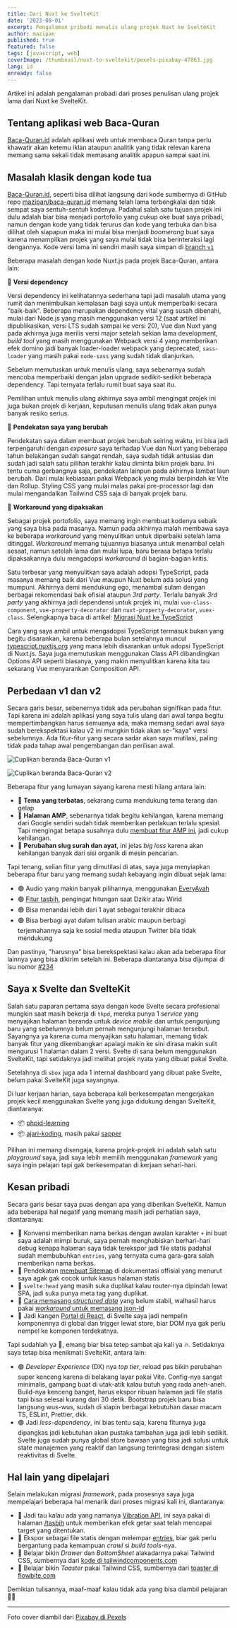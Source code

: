 ```yaml
---
title: Dari Nuxt ke SvelteKit
date: '2023-08-01'
excerpt: Pengalaman pribadi menulis ulang projek Nuxt ke SvelteKit
author: mazipan
published: true
featured: false
tags: [javascript, web]
coverImage: /thumbnail/nuxt-to-sveltekit/pexels-pixabay-47863.jpg
lang: id
enready: false
---
```


Artikel ini adalah pengalaman probadi dari proses penulisan ulang projek lama dari Nuxt ke SvelteKit.

## Tentang aplikasi web Baca-Quran

[Baca-Quran.id](https://www.baca-quran.id/) adalah aplikasi web untuk membaca Quran tanpa perlu khawatir akan ketemu iklan ataupun analitik yang tidak relevan karena memang sama sekali tidak memasang analitik apapun sampai saat ini.

## Masalah klasik dengan kode tua

[Baca-Quran.id](https://www.baca-quran.id/), seperti bisa dilihat langsung dari kode sumbernya di GitHub repo [mazipan/baca-quran.id](https://github.com/mazipan/baca-quran.id) memang telah lama terbengkalai dan tidak sempat saya sentuh-sentuh kodenya. Padahal salah satu tujuan projek ini dulu adalah biar bisa menjadi portofolio yang cukup oke buat saya pribadi, namun dengan kode yang tidak terurus dan kode yang terbuka dan bisa dilihat oleh siapapun maka ini mulai bisa menjadi *boomerang* buat saya karena menampilkan projek yang saya mulai tidak bisa berinteraksi lagi dengannya. Kode versi lama ini sendiri masih saya simpan di [branch `v1`](https://github.com/mazipan/baca-quran.id/tree/v1)

Beberapa masalah dengan kode Nuxt.js pada projek Baca-Quran, antara lain:

🔸 **Versi dependency**

Versi dependency ini kelihatannya sederhana tapi jadi masalah utama yang rumit dan menimbulkan kemalasan bagi saya untuk memperbaiki secara "baik-baik". Beberapa merupakan dependency vital yang susah dibenahi, mulai dari Node.js yang masih menggunakan versi 12 (saat artikel ini dipublikasikan, versi LTS sudah sampai ke versi 20), Vue dan Nuxt yang pada akhirnya juga merilis versi major setelah sekian lama development, *build tool* yang masih menggunakan Webpack versi 4 yang memberikan efek domino jadi banyak loader-loader webpack yang deprecated, `sass-loader` yang masih pakai `node-sass` yang sudah tidak dianjurkan.

Sebelum memutuskan untuk menulis ulang, saya sebenarnya sudah mencoba memperbaiki dengan jalan upgrade sedikit-sedikit beberapa dependency. Tapi ternyata terlalu rumit buat saya saat itu.

Pemilihan untuk menulis ulang akhirnya saya ambil mengingat projek ini juga bukan projek di kerjaan, keputusan menulis ulang tidak akan punya banyak resiko serius.

🔸 **Pendekatan saya yang berubah**

Pendekatan saya dalam membuat projek berubah seiring waktu, ini bisa jadi terpengaruhi dengan *exposure* saya terhadap Vue dan Nuxt yang beberapa tahun belakangan sudah sangat rendah, saya sudah tidak antusias dan sudah jadi salah satu pilihan terakhir kalau diminta bikin projek baru. Ini tentu cuma gerbangnya saja, pendekatan lainpun pada akhirnya lambat laun berubah. Dari mulai kebiasaan pakai Webpack yang mulai berpindah ke Vite dan Rollup. Styling CSS yang mulai malas pakai pre-processor lagi dan mulai mengandalkan Tailwind CSS saja di banyak projek baru.

🔸 **Workaround yang dipaksakan**

Sebagai projek portofolio, saya memang ingin membuat kodenya sebaik yang saya bisa pada masanya. Namun pada akhirnya malah membawa saya ke beberapa *workaround* yang menyulitkan untuk diperbaiki setelah lama ditinggal. *Workaround* memang tujuannya biasanya untuk menambal celah sesaat, namun setelah lama dan mulai lupa, baru berasa betapa terlalu dipaksakannya dulu mengadopsi *workaround* di bagian-bagian kritis.

Satu terbesar yang menyulitkan saya adalah adopsi TypeScript, pada masanya memang baik dari Vue maupun Nuxt belum ada solusi yang mumpuni. Akhirnya demi mendukung ego, menambal sulam dengan berbagai rekomendasi baik ofisial ataupun *3rd party*. Terlalu banyak *3rd party* yang akhirnya jadi dependensi untuk projek ini, mulai `vue-class-component`, `vue-property-decorator` dan `nuxt-property-decorator`, `vuex-class`. Selengkapnya baca di artikel: [Migrasi Nuxt ke TypeScript](/migrate-nuxt-to-typescript)

Cara yang saya ambil untuk mengadopsi TypeScript termasuk bukan yang begitu disarankan, karena beberapa bulan setelahnya muncul [typescript.nuxtjs.org](https://typescript.nuxtjs.org/) yang mana lebih disarankan untuk adopsi TypeScript di Nuxt.js. Saya juga memutuskan menggunakan Class API dibandingkan Options API seperti biasanya, yang makin menyulitkan karena kita tau sekarang Vue menyarankan Composition API.

## Perbedaan v1 dan v2

Secara garis besar, sebenernya tidak ada perubahan signifikan pada fitur. Tapi karena ini adalah aplikasi yang saya tulis ulang dari awal tanpa begitu mempertimbangkan harus semuanya ada, maka memang sedari awal saya sudah berekspektasi kalau v2 ini mungkin tidak akan se-"kaya" versi sebelumnya. Ada fitur-fitur yang secara sadar akan saya mutilasi, paling tidak pada tahap awal pengembangan dan perilisan awal.

![Cuplikan beranda Baca-Quran v1](/thumbnail/nuxt-to-sveltekit/baca-quran-v1.png)

![Cuplikan beranda Baca-Quran v2](/thumbnail/nuxt-to-sveltekit/baca-quran-v2.png)

Beberapa fitur yang lumayan sayang karena mesti hilang antara lain:

- 🔴 **Tema yang terbatas**, sekarang cuma mendukung tema terang dan gelap
- 🔴 **Halaman AMP**, sebenarnya tidak begitu kehilangan, karena memang dari Google sendiri sudah tidak memberikan perlakuan terlalu spesial. Tapi mengingat betapa susahnya dulu [membuat fitur AMP ini](https://mazipan.space/generate-amp-pages-in-nuxtjs), jadi cukup kehilangan.
- 🔴 **Perubahan slug surah dan ayat**, ini jelas *big loss* karena akan kehilangan banyak dari sisi organik di mesin pencarian.

Tapi tenang, selian fitur yang dimutilasi di atas, saya juga menyiapkan beberapa fitur baru yang memang sudah kebayang ingin dibuat sejak lama:

- 🟢 Audio yang makin banyak pilihannya, menggunakan [EveryAyah](https://everyayah.com/)
- 🟢 [Fitur tasbih](https://www.baca-quran.id/tasbih/), pengingat hitungan saat Dzikir atau Wirid
- 🟢 Bisa menandai lebih dari 1 ayat sebagai terakhir dibaca
- 🟢 Bisa berbagi ayat dalam tulisan arabic maupun berbagi terjemahannya saja ke sosial media ataupun Twitter bila tidak mendukung

Dan pastinya, "harusnya" bisa berekspektasi kalau akan ada beberapa fitur lainnya yang bisa dikirim setelah ini. Beberapa diantaranya bisa dijumpai di isu nomor [#234](https://github.com/mazipan/baca-quran.id/issues/234)

## Saya x Svelte dan SvelteKit

Salah satu paparan pertama saya dengan kode Svelte secara profesional mungkin saat masih bekerja di `tkpd`, mereka punya 1 *service* yang menyajikan halaman beranda untuk *device mobile* dan untuk pengunjung baru yang sebelumnya belum pernah mengunjungi halaman tersebut. Sayangnya ya karena cuma menyajikan satu halaman, memang tidak banyak fitur yang dikembangkan apalagi makin ke sini dirasa makin sulit mengurusi 1 halaman dalam 2 versi. Svelte di sana belum menggunakan SvelteKit, tapi setidaknya jadi melihat projek nyata yang dibuat pakai Svelte.

Setelahnya di `sbox` juga ada 1 internal dashboard yang dibuat pake Svelte, belum pakai SvelteKit juga sayangnya.

Di luar kerjaan harian, saya beberapa kali berkesempatan mengerjakan projek kecil menggunakan Svelte yang juga didukung dengan SvelteKit, diantaranya:

- 📦 [phpid-learning](https://github.com/phpid-jakarta/phpid-learning)
- 📦 [ajari-koding](https://github.com/phpid-jakarta/ajari-koding), masih pakai [sapper](https://sapper.svelte.dev/)

Pilihan ini memang disengaja, karena projek-projek ini adalah salah satu *playground* saya, jadi saya lebih memilih menggunakan *framework* yang saya ingin pelajari tapi gak berkesempatan di kerjaan sehari-hari.

## Kesan pribadi

Secara garis besar saya puas dengan apa yang diberikan SvelteKit. Namun ada beberapa hal negatif yang memang masih jadi perhatian saya, diantaranya:

- 🔴 Konvensi memberikan nama berkas dengan awalan karakter `+` ini buat saya adalah mimpi buruk, saya pernah menghabiskan berhari-hari debug kenapa halaman saya tidak terekspor jadi file statis padahal sudah membubuhkan `entries`, yang ternyata cuma gara-gara salah memberikan nama berkas.
- 🔴 Pendekatan [membuat Sitemap](https://kit.svelte.dev/docs/seo#manual-setup-sitemaps) di dokumentasi offisial yang menurut saya agak gak cocok untuk kasus halaman statis
- 🔴 `svelte:head` yang masih suka duplikat kalau router-nya dipindah lewat SPA, jadi suka punya meta tag yang duplikat.
- 🔴 [Cara memasang *structured data*](https://kit.svelte.dev/docs/seo#manual-setup-structured-data) yang belum stabil, walhasil harus pakai [*workaround* untuk memasang json-ld](https://navillus.dev/blog/json-ld-in-sveltekit)
- 🔴 Jadi kangen [Portal di React](https://react.dev/reference/react-dom/createPortal#rendering-a-modal-dialog-with-a-portal), di Svelte saya jadi nempelin komponennya di global dan trigger lewat store, biar DOM nya gak perlu nempel ke komponen terdekatnya.

Tapi sudahlah ya 🥹, emang biar bisa tetep sambat aja kali ya 🔥. Setidaknya saya tetap bisa menikmati SvelteKit, antara lain:

- 🟢 *Developer Experience* (DX) nya *top tier*, reload pas bikin perubahan super kenceng karena di belakang layar pakai Vite. Config-nya sangat minimalis, gampang buat di utak-atik kalau butuh yang rada aneh-aneh. Build-nya kenceng banget, harus ekspor ribuan halaman jadi file statis tapi bisa selesai kurang dari 30 detik. Bootstrap projek baru bisa langsung wus-wus, sudah di siapin berbagai kebutuhan dasar macam TS, ESLint, Prettier, dkk.
- 🟢 Jadi *less-dependency*, ini bias tentu saja, karena fiturnya juga dipangkas jadi kebutuhan akan pustaka tambahan juga jadi lebih sedikit. Svelte juga sudah punya global store bawaan yang bisa jadi solusi untuk state manajemen yang reaktif dan langsung terintegrasi dengan sistem reaktivitas di Svelte.

## Hal lain yang dipelajari

Selain melakukan migrasi *framework*, pada prosesnya saya juga mempelajari beberapa hal menarik dari proses migrasi kali ini, diantaranya:

- 🎉 Jadi tau kalau ada yang namanya [Vibration API](https://developer.mozilla.org/en-US/docs/Web/API/Vibration_API), ini saya pakai di halaman [/tasbih](https://www.baca-quran.id/tasbih/) untuk memberikan efek getar saat telah mencapai target yang ditentukan.
- 🎉 Ekspor sebagai file statis dengan melempar [entries](https://kit.svelte.dev/docs/page-options#entries), biar gak perlu bergantung pada kemampuan *crawl* si *build tools*-nya.
- 🎉 Belajar bikin *Drawer* dan *BottomSheet* alakadarnya pakai Tailwind CSS, sumbernya dari [kode di tailwindcomponents.com](https://tailwindcomponents.com/component/animated-drawer-without-js)
- 🎉 Belajar bikin *Toaster* pakai Tailwind CSS, sumbernya dari [toaster di flowbite.com](https://flowbite.com/docs/components/toast/)

Demikian tulisannya, maaf-maaf kalau tidak ada yang bisa diambil pelajaran 🙏😂

---

Foto cover diambil dari [Pixabay di Pexels](https://www.pexels.com/id-id/foto/petugas-pemadam-kebakaran-menyemprotkan-kendaraan-yang-menyala-47863/)
